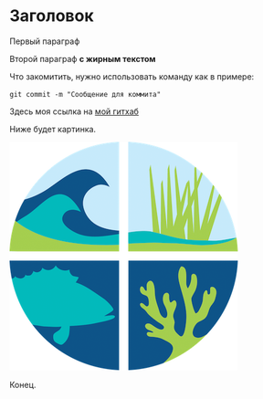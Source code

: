 # Заголовок

Первый параграф

Второй параграф **с жирным текстом**

Что закомитить, нужно использовать команду как в примере:

    git commit -m "Сообщение для коммита"

Здесь моя ссылка на [мой гитхаб](https://github.com/NazarFatikhov)

Ниже будет картинка.

![Здесь должна быть картинка](picture.png "Это картинка")

Конец.
